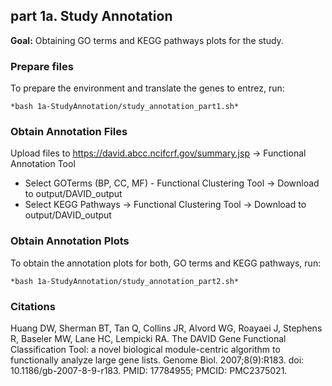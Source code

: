 ## part 1a. Study Annotation

**Goal:** Obtaining GO terms and KEGG pathways plots for the study.

### Prepare files
To prepare the environment and translate the genes to entrez, run:

    *bash 1a-StudyAnnotation/study_annotation_part1.sh*

### Obtain Annotation Files
Upload files to https://david.abcc.ncifcrf.gov/summary.jsp -> Functional Annotation Tool

* Select GOTerms (BP, CC, MF) - Functional Clustering Tool  -> Download to output/DAVID_output
* Select KEGG Pathways -> Functional Clustering Tool -> Download to output/DAVID_output

### Obtain Annotation Plots

To obtain the annotation plots for both, GO terms and KEGG pathways, run:

    *bash 1a-StudyAnnotation/study_annotation_part2.sh*

### Citations

Huang DW, Sherman BT, Tan Q, Collins JR, Alvord WG, Roayaei J, Stephens R, Baseler MW, Lane HC, Lempicki RA. The DAVID Gene Functional Classification Tool: a novel biological module-centric algorithm to functionally analyze large gene lists. Genome Biol. 2007;8(9):R183. doi: 10.1186/gb-2007-8-9-r183. PMID: 17784955; PMCID: PMC2375021.